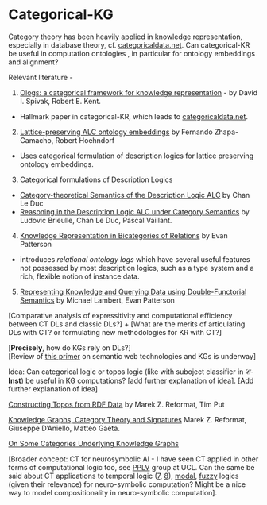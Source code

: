 # Categorical-KG

Category theory has been heavily applied in knowledge representation, especially in database theory, cf. [categoricaldata.net](https://www.categoricaldata.net). Can categorical-KR be useful in computation ontologies , in particular for ontology embeddings and alignment? 

Relevant literature - 
1. [Ologs: a categorical framework for knowledge representation](https://arxiv.org/abs/1102.1889) - by David I. Spivak, Robert E. Kent. 
  - Hallmark paper in categorical-KR, which leads to [categoricaldata.net](https://www.categoricaldata.net). 
2. [Lattice-preserving ALC ontology embeddings](https://arxiv.org/abs/2305.07163) by Fernando Zhapa-Camacho, Robert Hoehndorf 
  - Uses categorical formulation of description logics for lattice preserving ontology embeddings. 
3. Categorical formulations of Description Logics
  - [Category-theoretical Semantics of the Description Logic ALC](https://arxiv.org/abs/2110.08837) by Chan Le Duc
  - [Reasoning in the Description Logic ALC under Category Semantics](https://arxiv.org/abs/2205.04911) by Ludovic Brieulle, Chan Le Duc, Pascal Vaillant.
4. [Knowledge Representation in Bicategories of Relations](https://arxiv.org/abs/1706.00526) by Evan Patterson
  - introduces _relational ontology logs_ which have several useful features not possessed by most description logics, such as a type system and a rich, flexible notion of instance data.
5. [Representing Knowledge and Querying Data using Double-Functorial Semantics](https://arxiv.org/abs/2403.19884) by Michael Lambert, Evan Patterson

[Comparative analysis of expressitivity and computational efficiency between CT DLs and classic DLs?] + [What are the merits of articulating DLs with CT? or formulating new methodologies for KR with CT?]

\[**Precisely**, how do KGs rely on DLs?\]
\
\[Review of [this primer](https://github.com/turing-knowledge-graphs/teaching/tree/main/city) on semantic web technologies and KGs is underway\]

Idea: Can categorical logic or topos logic (like with suboject classifier in $\mathcal{C}$-**Inst**) be useful in KG computations? \[add further explanation of idea\]. [Add further explanation of idea]

[Constructing Topos from RDF Data](https://ieeexplore.ieee.org/document/7396847) by Marek Z. Reformat, Tim Put

[Knowledge Graphs, Category Theory and Signatures](https://ieeexplore.ieee.org/abstract/document/8609634) Marek Z. Reformat, Giuseppe D’Aniello, Matteo Gaeta. 

[On Some Categories Underlying Knowledge Graphs](https://link.springer.com/chapter/10.1007/978-3-030-88817-6_23)

\[Broader concept: CT for neurosymbolic AI - I have seen CT applied in other forms of computational logic too, see [PPLV](http://pplv.cs.ucl.ac.uk/) group at UCL. Can the same be said about CT applications to temporal logic ([7](https://arxiv.org/abs/1710.10258), [8](https://dl.acm.org/doi/10.1016/j.entcs.2012.08.015)), [modal](https://www.uni-bamberg.de/fileadmin/uni/fakultaeten/wiai_professuren/grundlagen_informatik/papersMM/conmodlog.pdf), [fuzzy](https://ijfs.usb.ac.ir/article_6077_9fa789612cdfd958226861183fbceac4.pdf) logics (given their relevance) for neuro-symbolic computation? Might be a nice way to model compositionality in neuro-symbolic computation\]. 














